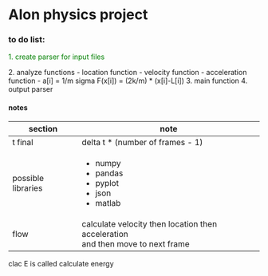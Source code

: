 # Alon physics project
### to do list:
<p style="color:green">1. create parser for input files</p> 
2. analyze functions
    - location function
    - velocity function
    - acceleration function
    - a[i] = 1/m sigma F(x[i]) = (2k/m) * (x[i]-L[i])
3. main function 
4. output parser

#### notes
| section | note|
|   ---|---     |
|t final | delta t * (number of frames - 1) |
| possible libraries | <ul><li>numpy</li><li>pandas</li><li>pyplot</li><li>json</li><li>matlab</li></ul>|
| flow | calculate velocity then location then acceleration <br/> and then move to next frame |


<p>clac E is called calculate energy</p>